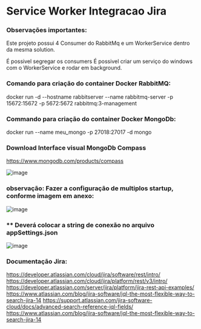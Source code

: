# Service Worker Integracao Jira

### Observações importantes:

Este projeto possui 4 Consumer do RabbitMq e um WorkerService dentro da mesma solution.

É possivel segregar os consumers
É possivel criar um serviço do windows com o WorkerService e rodar em background.


### Comando para criação do container Docker RabbitMQ:

docker run -d --hostname rabbitserver --name rabbitmq-server -p 15672:15672 -p 5672:5672 rabbitmq:3-management

### Commando para criação do container Docker MongoDb:

docker run --name meu_mongo -p 27018:27017 -d mongo

### Download Interface visual MongoDb Compass
https://www.mongodb.com/products/compass

![image](https://user-images.githubusercontent.com/31323149/147807383-6e0f3899-2378-4e72-9337-7b2f29fe5f22.png)



### observação: Fazer a configuração de multiplos startup, conforme imagem em anexo:
![image](https://user-images.githubusercontent.com/31323149/147634778-9df10dd0-8f8f-421b-8efd-2e5c6d3fa8a3.png)


### ** Deverá colocar a string de conexão no arquivo appSettings.json

![image](https://user-images.githubusercontent.com/31323149/147807147-a988bc6f-d9b6-4150-8663-8bc3b69a56f8.png)




### Documentação Jira:

https://developer.atlassian.com/cloud/jira/software/rest/intro/
https://developer.atlassian.com/cloud/jira/platform/rest/v3/intro/
https://developer.atlassian.com/server/jira/platform/jira-rest-api-examples/
https://www.atlassian.com/blog/jira-software/jql-the-most-flexible-way-to-search-jira-14
https://support.atlassian.com/jira-software-cloud/docs/advanced-search-reference-jql-fields/
https://www.atlassian.com/blog/jira-software/jql-the-most-flexible-way-to-search-jira-14
